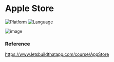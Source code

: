 # Apple Store

[![Platform](http://img.shields.io/badge/platform-iOS-blue.svg?style=flat)](https://developer.apple.com/iphone/index.action)
[![Language](http://img.shields.io/badge/Swift-3.x-FF9D2B.svg?style=flat)](https://developer.apple.com/swift)

![image](https://github.com/didYouUpdateCode/AppStore/blob/master/Screenshots/featuredItems.gif)

### Reference
https://www.letsbuildthatapp.com/course/AppStore
